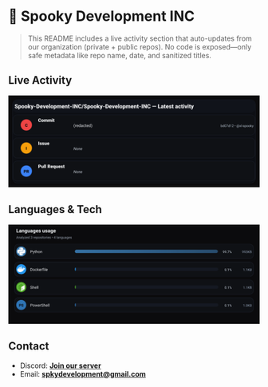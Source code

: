 # 👻 Spooky Development INC

> This README includes a live activity section that auto-updates from our organization (private + public repos). No code is exposed—only safe metadata like repo name, date, and sanitized titles.

## Live Activity
![Repo Snapshot](./assets/repo-snapshot.svg?v=e23eee7753)

## Languages & Tech
![Languages Usage](./assets/languages.svg?v=3de2d1acc6)

## Contact
- Discord: **[Join our server](https://discord.gg/XYspZgEEJb)**
- Email: **spkydevelopment@gmail.com**

